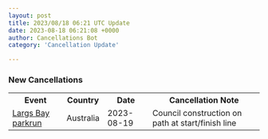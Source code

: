 ```yaml
---
layout: post
title: 2023/08/18 06:21 UTC Update
date: 2023-08-18 06:21:08 +0000
author: Cancellations Bot
category: 'Cancellation Update'

---
```


<h3>New Cancellations</h3>
<div class='hscrollable'>
<table style='width: 100%'>
    <tr>
        <th>Event</th>
        <th>Country</th>
        <th>Date</th>
        <th>Cancellation Note</th>
    </tr>
    <tr>
        <td><a href="https://www.parkrun.com.au/largsbay">Largs Bay parkrun</a></td>
        <td>Australia</td>
        <td>2023-08-19</td>
        <td>Council construction on path at start/finish line</td>
    </tr>
</table>
</div>
